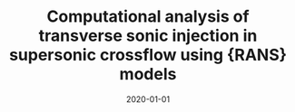 ---
title: "Computational analysis of transverse sonic injection in supersonic crossflow using {RANS} models"
collection: publications
permalink: /publication/2020-rans-models
excerpt: "**Sharma, Vatsalya** and Eswaran, Vinayak and Chakraborty, Debasis"
date: 2020-01-01
venue: "Journal of Fluids Engineering"
paperurl: "https://doi.org/10.1115/1.4045985"
---